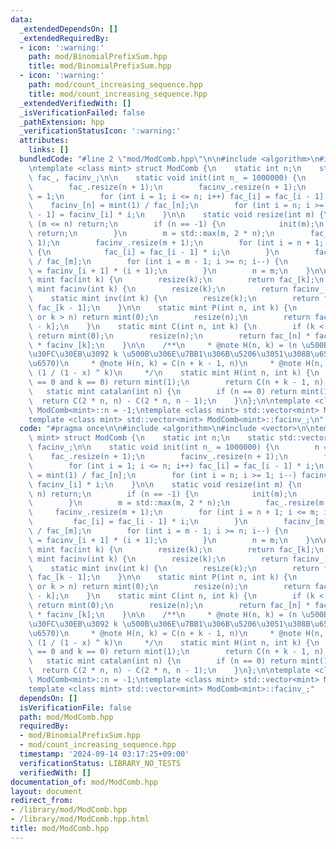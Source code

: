 ```yaml
---
data:
  _extendedDependsOn: []
  _extendedRequiredBy:
  - icon: ':warning:'
    path: mod/BinomialPrefixSum.hpp
    title: mod/BinomialPrefixSum.hpp
  - icon: ':warning:'
    path: mod/count_increasing_sequence.hpp
    title: mod/count_increasing_sequence.hpp
  _extendedVerifiedWith: []
  _isVerificationFailed: false
  _pathExtension: hpp
  _verificationStatusIcon: ':warning:'
  attributes:
    links: []
  bundledCode: "#line 2 \"mod/ModComb.hpp\"\n\n#include <algorithm>\n#include <vector>\n\
    \ntemplate <class mint> struct ModComb {\n    static int n;\n    static std::vector<mint>\
    \ fac_, facinv_;\n\n    static void init(int n_ = 1000000) {\n        n = n_;\n\
    \        fac_.resize(n + 1);\n        facinv_.resize(n + 1);\n        fac_[0]\
    \ = 1;\n        for (int i = 1; i <= n; i++) fac_[i] = fac_[i - 1] * i;\n    \
    \    facinv_[n] = mint(1) / fac_[n];\n        for (int i = n; i >= 1; i--) facinv_[i\
    \ - 1] = facinv_[i] * i;\n    }\n\n    static void resize(int m) {\n        if\
    \ (m <= n) return;\n        if (n == -1) {\n            init(m);\n           \
    \ return;\n        }\n        m = std::max(m, 2 * n);\n        fac_.resize(m +\
    \ 1);\n        facinv_.resize(m + 1);\n        for (int i = n + 1; i <= m; i++)\
    \ {\n            fac_[i] = fac_[i - 1] * i;\n        }\n        facinv_[m] = mint(1)\
    \ / fac_[m];\n        for (int i = m - 1; i >= n; i--) {\n            facinv_[i]\
    \ = facinv_[i + 1] * (i + 1);\n        }\n        n = m;\n    }\n\n    static\
    \ mint fac(int k) {\n        resize(k);\n        return fac_[k];\n    }\n    static\
    \ mint facinv(int k) {\n        resize(k);\n        return facinv_[k];\n    }\n\
    \    static mint inv(int k) {\n        resize(k);\n        return facinv_[k] *\
    \ fac_[k - 1];\n    }\n\n    static mint P(int n, int k) {\n        if (k < 0\
    \ or k > n) return mint(0);\n        resize(n);\n        return fac_[n] * facinv_[n\
    \ - k];\n    }\n    static mint C(int n, int k) {\n        if (k < 0 or k > n)\
    \ return mint(0);\n        resize(n);\n        return fac_[n] * facinv_[n - k]\
    \ * facinv_[k];\n    }\n\n    /**\n     * @note H(n, k) = (n \u500B \u306E\u30DC\
    \u30FC\u30EB\u3092 k \u500B\u306E\u7BB1\u306B\u5206\u3051\u308B\u65B9\u6CD5\u306E\
    \u6570)\n     * @note H(n, k) = C(n + k - 1, n)\n     * @note H(n, k) = [x ^ n]\
    \ (1 / (1 - x) ^ k)\n     */\n    static mint H(int n, int k) {\n        if (n\
    \ == 0 and k == 0) return mint(1);\n        return C(n + k - 1, n);\n    }\n \
    \   static mint catalan(int n) {\n        if (n == 0) return mint(1);\n      \
    \  return C(2 * n, n) - C(2 * n, n - 1);\n    }\n};\n\ntemplate <class mint> int\
    \ ModComb<mint>::n = -1;\ntemplate <class mint> std::vector<mint> ModComb<mint>::fac_;\n\
    template <class mint> std::vector<mint> ModComb<mint>::facinv_;\n"
  code: "#pragma once\n\n#include <algorithm>\n#include <vector>\n\ntemplate <class\
    \ mint> struct ModComb {\n    static int n;\n    static std::vector<mint> fac_,\
    \ facinv_;\n\n    static void init(int n_ = 1000000) {\n        n = n_;\n    \
    \    fac_.resize(n + 1);\n        facinv_.resize(n + 1);\n        fac_[0] = 1;\n\
    \        for (int i = 1; i <= n; i++) fac_[i] = fac_[i - 1] * i;\n        facinv_[n]\
    \ = mint(1) / fac_[n];\n        for (int i = n; i >= 1; i--) facinv_[i - 1] =\
    \ facinv_[i] * i;\n    }\n\n    static void resize(int m) {\n        if (m <=\
    \ n) return;\n        if (n == -1) {\n            init(m);\n            return;\n\
    \        }\n        m = std::max(m, 2 * n);\n        fac_.resize(m + 1);\n   \
    \     facinv_.resize(m + 1);\n        for (int i = n + 1; i <= m; i++) {\n   \
    \         fac_[i] = fac_[i - 1] * i;\n        }\n        facinv_[m] = mint(1)\
    \ / fac_[m];\n        for (int i = m - 1; i >= n; i--) {\n            facinv_[i]\
    \ = facinv_[i + 1] * (i + 1);\n        }\n        n = m;\n    }\n\n    static\
    \ mint fac(int k) {\n        resize(k);\n        return fac_[k];\n    }\n    static\
    \ mint facinv(int k) {\n        resize(k);\n        return facinv_[k];\n    }\n\
    \    static mint inv(int k) {\n        resize(k);\n        return facinv_[k] *\
    \ fac_[k - 1];\n    }\n\n    static mint P(int n, int k) {\n        if (k < 0\
    \ or k > n) return mint(0);\n        resize(n);\n        return fac_[n] * facinv_[n\
    \ - k];\n    }\n    static mint C(int n, int k) {\n        if (k < 0 or k > n)\
    \ return mint(0);\n        resize(n);\n        return fac_[n] * facinv_[n - k]\
    \ * facinv_[k];\n    }\n\n    /**\n     * @note H(n, k) = (n \u500B \u306E\u30DC\
    \u30FC\u30EB\u3092 k \u500B\u306E\u7BB1\u306B\u5206\u3051\u308B\u65B9\u6CD5\u306E\
    \u6570)\n     * @note H(n, k) = C(n + k - 1, n)\n     * @note H(n, k) = [x ^ n]\
    \ (1 / (1 - x) ^ k)\n     */\n    static mint H(int n, int k) {\n        if (n\
    \ == 0 and k == 0) return mint(1);\n        return C(n + k - 1, n);\n    }\n \
    \   static mint catalan(int n) {\n        if (n == 0) return mint(1);\n      \
    \  return C(2 * n, n) - C(2 * n, n - 1);\n    }\n};\n\ntemplate <class mint> int\
    \ ModComb<mint>::n = -1;\ntemplate <class mint> std::vector<mint> ModComb<mint>::fac_;\n\
    template <class mint> std::vector<mint> ModComb<mint>::facinv_;"
  dependsOn: []
  isVerificationFile: false
  path: mod/ModComb.hpp
  requiredBy:
  - mod/BinomialPrefixSum.hpp
  - mod/count_increasing_sequence.hpp
  timestamp: '2024-09-14 03:17:25+09:00'
  verificationStatus: LIBRARY_NO_TESTS
  verifiedWith: []
documentation_of: mod/ModComb.hpp
layout: document
redirect_from:
- /library/mod/ModComb.hpp
- /library/mod/ModComb.hpp.html
title: mod/ModComb.hpp
---
```


